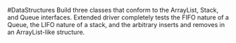 #DataStructures
Build three classes that conform to the ArrayList, Stack, and Queue interfaces.
Extended driver completely tests the FIFO nature of a Queue, the LIFO nature of a stack, and the arbitrary inserts and removes in an ArrayList-like structure.
